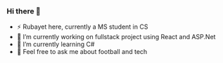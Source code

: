 ### Hi there 👋

- ⚡ Rubayet here, currently a MS student in CS
- 🔭 I’m currently working on fullstack project using React and ASP.Net
- 🌱 I’m currently learning C#
- 💬 Feel free to ask me about football and tech
